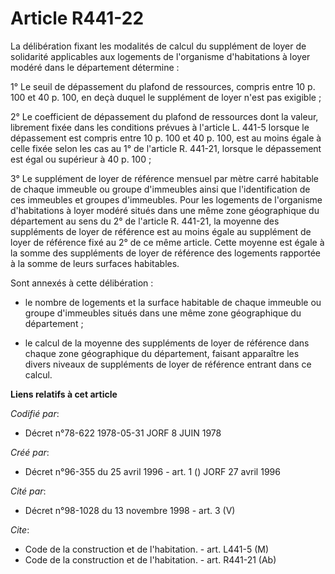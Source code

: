 # Article R441-22

La délibération fixant les modalités de calcul du supplément de loyer de solidarité applicables aux logements de l'organisme
d'habitations à loyer modéré dans le département détermine :

1° Le seuil de dépassement du plafond de ressources, compris entre 10 p. 100 et 40 p. 100, en deçà duquel le supplément de
loyer n'est pas exigible ;

2° Le coefficient de dépassement du plafond de ressources dont la valeur, librement fixée dans les conditions prévues à
l'article L. 441-5 lorsque le dépassement est compris entre 10 p. 100 et 40 p. 100, est au moins égale à celle fixée selon
les cas au 1° de l'article R. 441-21, lorsque le dépassement est égal ou supérieur à 40 p. 100 ;

3° Le supplément de loyer de référence mensuel par mètre carré habitable de chaque immeuble ou groupe d'immeubles ainsi que
l'identification de ces immeubles et groupes d'immeubles. Pour les logements de l'organisme d'habitations à loyer modéré
situés dans une même zone géographique du département au sens du 2° de l'article R. 441-21, la moyenne des suppléments de
loyer de référence est au moins égale au supplément de loyer de référence fixé au 2° de ce même article. Cette moyenne est
égale à la somme des suppléments de loyer de référence des logements rapportée à la somme de leurs surfaces habitables.

Sont annexés à cette délibération :

- le nombre de logements et la surface habitable de chaque immeuble ou groupe d'immeubles situés dans une même zone
géographique du département ;

- le calcul de la moyenne des suppléments de loyer de référence dans chaque zone géographique du département, faisant
apparaître les divers niveaux de suppléments de loyer de référence entrant dans ce calcul.

**Liens relatifs à cet article**

_Codifié par_:

  - Décret n°78-622 1978-05-31 JORF 8 JUIN 1978

_Créé par_:

  - Décret n°96-355 du 25 avril 1996 - art. 1 () JORF 27 avril 1996

_Cité par_:

  - Décret n°98-1028 du 13 novembre 1998 - art. 3 (V)

_Cite_:

  - Code de la construction et de l'habitation. - art. L441-5 (M)
  - Code de la construction et de l'habitation. - art. R441-21 (Ab)
